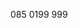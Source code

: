 <!-- TITLE: Home -->
<!-- SUBTITLE: A quick summary of Home -->



<span class="qooqie-number-placeholder">085 0199 999</span>